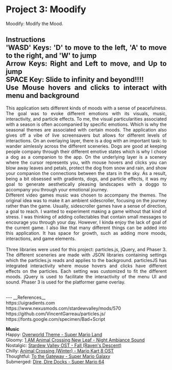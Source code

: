 Project 3: Moodify
==============

<div style="text-align: justify">
Moodify: Modify the Mood.</br>

__Instructions__</br>
'WASD' Keys: 'D' to move to the left, 'A' to move to the right, and 'W' to jump</br>
Arrow Keys: Right and Left to move, and Up to jump</br>
SPACE Key: Slide to infinity and beyond!!!!</br>
Use Mouse hovers and clicks to interact with menu and background</br>
---
This application sets different kinds of moods with a sense of peacefulness. The goal was to evoke different emotions with its visuals, music, interactivity, and particle effects. To me, the visual particularities associated with a season is often accompanied by specific emotions. Which is why the seasonal themes are associated with certain moods. The application also gives off a vibe of live screensavers but allows for different levels of interactions. On an overlaying layer, there is a dog with an important task: to wander aimlessly across the different sceneries. Dogs are good at keeping people company through their different emotive states which is why I chose a dog as a companion to the app. On the underlying layer is a scenery where the cursor represents you, with mouse hovers and clicks you can blow away leaves and petals, protect the dog from snow and rain, and show your companion the connections between the stars in the sky. As a result, being a bit obsessed with gradients, dogs, and particle effects, it was my goal to generate aesthetically pleasing landscapes with a doggo to accompany you through your emotional journey. </br>
Different video games music was chosen to accompany the themes. The original idea was to make it an ambient sidescroller, focusing on the journey rather than the game. Usually, sidescroller games have a sense of direction, a goal to reach. I wanted to experiment making a game without that kind of stress. I was thinking of adding collectables that contain small messages to encourage you through your day. However, I kinda enjoy the lack of goal of the current game. I also like that many different things can be added into this application. It has space for growth, such as adding more moods, interactions, and game elements.
</br></br>Three libraries were used for this project: particles.js, jQuery, and Phaser 3. The different sceneries are made with JSON libraries containing settings which the particles.js reads and applies to the background. particlesJS has integrated interactivity where mouse hovers and clicks have different effects on the particles. Each setting was customized to fit the different moods. jQuery is used to facilitate the interactivity of the menu UI and sound. Phaser 3 is used for the platformer game overlay.
</br></br>
</div>
---
__References__</br>
https://uigradients.com</br>
https://www.nexusmods.com/stardewvalley/mods/570</br>
https://github.com/VincentGarreau/particles.js/</br>
https://fonts.google.com/specimen/Bad+Script</br>

__Music__</br>
Happy: [Overworld Theme - Super Mario Land](https://youtu.be/Gb33Qnbw520)</br>
Gloomy: [1 AM Animal Crossing New Leaf - Night Ambiance Sound](https://youtu.be/9N4Nd0Ct5yU)</br>
Nostalgic: [Stardew Valley OST - Fall (Raven's Descent)](https://youtu.be/idOmc35hlhU)</br>
Chilly: [Animal Crossing (Winter) - Mario Kart 8 OST](https://youtu.be/VT-wsn9v7yk)</br>
Thoughtful: [To the Gateway - Super Mario Galaxy](https://youtu.be/zcjtjGCWDGY)</br>
Submerged: [Dire, Dire Docks - Super Mario 64](https://youtu.be/GBPbJyxqHV0)
